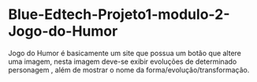 # Blue-Edtech-Projeto1-modulo-2-Jogo-do-Humor
Jogo do Humor é basicamente um site que possua um botão que altere uma imagem, nesta imagem deve-se exibir evoluções de determinado personagem , além de mostrar o nome da forma/evolução/transformação.

